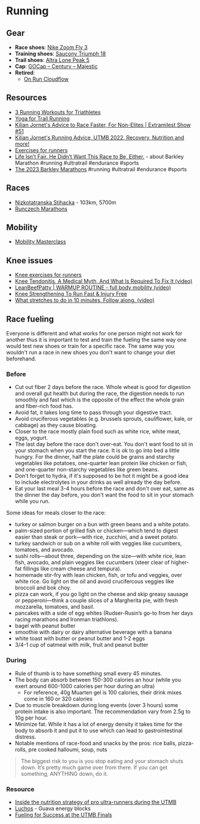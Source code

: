 # Running

## Gear

- **Race shoes**: [Nike Zoom Fly 3](https://www.nike.com/t/zoom-fly-3-mens-running-shoe-xCbsJ0/AT8240-007)
- **Training shoes**: [Saucony Triumph 18](https://www.saucony.com/en/triumph-18/)
- **Trail shoes**: [Altra Lone Peak 5](https://www.altrarunning.eu/eu/m-lone-peak-5-3062.html)
- **Cap**: [GOCap – Century – Majestic](https://cieleathletics.com/eu/product/gocap-century-majestic/)
- **Retired**:
  - [On Run Cloudflow](https://www.on-running.com/en-us/products/cloudflow)

## Resources

- [3 Running Workouts for Triathletes](https://www.active.com/articles/3-running-workouts-for-triathletes?page=3)
- [Yoga for Trail Running](https://www.rei.com/learn/expert-advice/yoga-for-trail-running.html)
- [Kilian Jornet's Advice to Race Faster, For Non-Elites | Extramilest Show #51](https://youtu.be/OJZO-t6O5Bk)
- [Kilian Jornet's Running Advice, UTMB 2022, Recovery, Nutrition and more!](https://youtu.be/cU7cNo7ZwUk)
- [Exercises for runners](https://youtu.be/Z7YGMqGos50)
- [Life Isn’t Fair. He Didn’t Want This Race to Be, Either.](https://web.archive.org/web/20230318143835/https://www.nytimes.com/2023/03/18/sports/gary-cantrell-barkley-marathons.html/) - about Barkley Marathon #running #ultratrail #endurance #sports
- [The 2023 Barkley Marathons](https://ultrarunninghistory.com/2023-barkley-marathons/) #running #ultratrail #endurance #sports

## Races

- [Nizkotatranska Stihacka](https://stihacka.hiking.sk/) - 103km, 5700m
- [Runczech Marathons](https://www.runczech.com/cs/)

## Mobility

- [Mobility Masterclass](https://www.youtube.com/watch?v=WWEYP0CFmRQ)

## Knee issues

- [Knee exercises for runners](https://www.nhs.uk/live-well/exercise/running-and-aerobic-exercises/knee-exercises-for-runners/)
- [Knee Tendonitis, A Medical Myth, And What Is Required To Fix It (video)](https://www.youtube.com/watch?v=B0B9RIdb7zg)
- [LeanBeefPatty | WARMUP ROUTINE - full body mobility (video)](https://youtu.be/SotLyRb8XjE)
- [Knee Strengthening To Run Fast & Injury Free](https://www.youtube.com/watch?v=9SzlYxuOSpg)
- [What stretches to do in 10 minutes. Follow along. (video)](https://www.youtube.com/watch?v=eQHmKJh20_c)

## Race fueling

Everyone is different and what works for one person might not work for another thus it is important to test and train the fueling the same way one would test new shoes or train for a specific race. The same way you wouldn't run a race in new shoes you don't want to change your diet beforehand.

### Before

- Cut out fiber 2 days before the race. Whole wheat is good for digestion and overall gut health but during the race, the digestion needs to run smoothly and fast which is the opposite of the effect the whole grain and fiber-rich food has.
- Avoid fat, it takes long time to pass through your digestive tract.
- Avoid cruciferous vegetables (e.g. brussels sprouts, cauliflower, kale, or cabbage) as they cause bloating.
- Closer to the race mostly plain food such as white rice, white meat, eggs, yogurt.
- The last day before the race don't over-eat. You don't want food to sit in your stomach when you start the race. It is ok to go into bed a little hungry. For the dinner, half the plate could be grains and starchy vegetables like potatoes, one-quarter lean protein like chicken or fish, and one-quarter non-starchy vegetables like green beans.
- Don't forget to hydra, if it's supposed to be hot it might be a good idea to include electrolytes in your drinks as well already the day before.
- Eat your last meal 3-4 hours before the race and don't over eat, same as the dinner the day before, you don't want the food to sit in your stomach while you run.

Some ideas for meals closer to the race:

- turkey or salmon burger on a bun with green beans and a white potato.
- palm-sized portion of grilled fish or chicken—which tend to digest easier than steak or pork—with rice, zucchini, and a sweet potato.
- turkey sandwich or sub on a white roll with veggies like cucumbers, tomatoes, and avocado.
- sushi rolls—about three, depending on the size—with white rice, lean fish, avocado, and plain veggies like cucumbers (steer clear of higher-fat fillings like cream cheese and tempura).
- homemade stir-fry with lean chicken, fish, or tofu and veggies, over white rice. Go light on the oil and avoid crucifercous veggies like broccoli and bok choy.
- pizza can work, if you go light on the cheese and skip greasy sausage or pepperoni—think a couple slices of a Margherita pie, with fresh mozzarella, tomatoes, and basil.
- pancakes with a side of egg whites (Rudser-Rusin’s go-to from her days racing marathons and Ironman triathlons).
- bagel with peanut butter
- smoothie with dairy or dairy alternative beverage with a banana
- white toast with butter or peanut butter and 1-2 eggs
- 3/4-1 cup of oatmeal with milk, fruit and peanut butter

### During

- Rule of thumb is to have something small every 45 minutes.
- The body can absorb between 150-300 calories an hour (while you exert around 600-1000 calories per hour during an ultra)
  - For reference, 40g Muarten gel is 100 calories, their drink mixes come in 160 or 320 calories
- Due to muscle breakdown during long events (over 3 hours) some protein intake is also important. The recommendation vary from 2.5g to 10g per hour.
- Minimize fat. While it has a lot of energy density it takes time for the body to absorb it and put it to use which can lead to gastrointestinal distress.
- Notable mentions of race-food and snacks by the pros: rice balls, pizza-rolls, pre cooked halloumi, soup, nuts

> The biggest risk to you is you stop eating and your stomach shuts down. It’s pretty much game over from there. If you can get something, ANYTHING down, do it.

### Resource

- [Inside the nutrition strategy of pro ultra-runners during the UTMB](https://www.naak.com/blogs/articles/nutrition-tips-from-pro-ultra-runners-and-naak-lab-for-utmb)
- [Luchos](https://luchos.com/) - Guava energy blocks
- [Fueling for Success at the UTMB Finals](https://uphillathlete.com/trail-running/fueling-for-utmb/)

